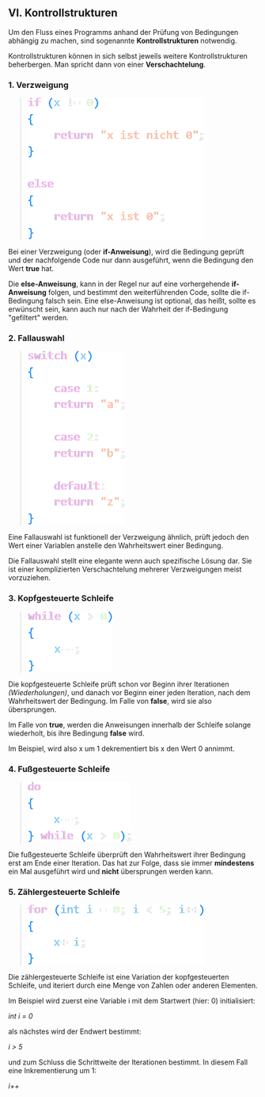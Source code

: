 ## VI. Kontrollstrukturen

Um den Fluss eines Programms anhand der Prüfung von Bedingungen abhängig zu machen, sind sogenannte __Kontrollstrukturen__ notwendig.

Kontrollstrukturen können in sich selbst jeweils weitere Kontrollstrukturen beherbergen. Man spricht dann von einer __Verschachtelung__.

### 1. Verzweigung
> ![14](../bilder/bas_14.png)


Bei einer Verzweigung (oder __if-Anweisung__), wird die Bedingung geprüft und der nachfolgende Code nur dann ausgeführt, wenn die Bedingung den Wert __true__ hat.  

Die __else-Anweisung__, kann in der Regel nur auf eine vorhergehende __if-Anweisung__ folgen, und bestimmt den weiterführenden Code, sollte die if-Bedingung falsch sein. Eine else-Anweisung ist optional, das heißt, sollte es erwünscht sein, kann auch nur nach der Wahrheit der if-Bedingung "gefiltert" werden.

### 2. Fallauswahl
> ![15](../bilder/bas_15.png)

Eine Fallauswahl ist funktionell der Verzweigung ähnlich, prüft jedoch den Wert einer Variablen anstelle den Wahrheitswert einer Bedingung.  

Die Fallauswahl stellt eine elegante wenn auch spezifische Lösung dar. Sie ist einer komplizierten Verschachtelung mehrerer Verzweigungen meist vorzuziehen.  

### 3. Kopfgesteuerte Schleife
> ![16](../bilder/bas_16.png)

Die kopfgesteuerte Schleife prüft schon vor Beginn ihrer Iterationen _(Wiederholungen)_, und danach vor Beginn einer jeden Iteration, nach dem Wahrheitswert der Bedingung. Im Falle von __false__, wird sie also übersprungen.  

Im Falle von __true__, werden die Anweisungen innerhalb der Schleife solange wiederholt, bis ihre Bedingung __false__ wird.  

Im Beispiel, wird also x um 1 dekrementiert bis x den Wert 0 annimmt.

### 4. Fußgesteuerte Schleife
> ![17](../bilder/bas_17.png)

Die fußgesteuerte Schleife überprüft den Wahrheitswert ihrer Bedingung erst am Ende einer Iteration. Das hat zur Folge, dass sie immer __mindestens__ ein Mal ausgeführt wird und __nicht__ übersprungen werden kann.

### 5. Zählergesteuerte Schleife
> ![18](../bilder/bas_18.png)

Die zählergesteuerte Schleife ist eine Variation der kopfgesteuerten Schleife, und iteriert durch eine Menge von Zahlen oder anderen Elementen.

Im Beispiel wird zuerst eine Variable i mit dem Startwert (hier: 0) initialisiert:  

_int i = 0_  

als nächstes wird der Endwert bestimmt:  

_i > 5_

und zum Schluss die Schrittweite der Iterationen bestimmt. In diesem Fall eine Inkrementierung um 1: 

_i++_